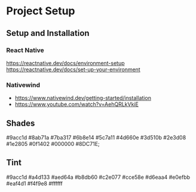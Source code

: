 # Project Setup

## Setup and Installation

### React Native

https://reactnative.dev/docs/environment-setup
https://reactnative.dev/docs/set-up-your-environment

### Nativewind

- https://www.nativewind.dev/getting-started/installation
- https://www.youtube.com/watch?v=AehQRLkVkiE

## Shades
#9acc1d
#8ab71a
#7ba317
#6b8e14
#5c7a11
#4d660e
#3d510b
#2e3d08
#1e2805
#0f1402
#000000
#8DC71E;

## Tint
#9acc1d
#a4d133
#aed64a
#b8db60
#c2e077
#cce58e
#d6eaa4
#e0efbb
#eaf4d1
#f4f9e8
#ffffff



